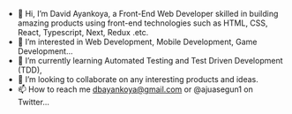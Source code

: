 - 👋 Hi, I’m David Ayankoya, a Front-End Web Developer skilled in building amazing products using front-end technologies such as HTML, CSS, React, Typescript, Next, Redux .etc.
- 👀 I’m interested in Web Development, Mobile Development, Game Development...
- 🌱 I’m currently learning Automated Testing and Test Driven Development (TDD),
- 💞️ I’m looking to collaborate on any interesting products and ideas.
- 📫 How to reach me dbayankoya@gmail.com or @ajuasegun1 on Twitter...

<!---
davidayankoya/davidayankoya is a ✨ special ✨ repository because its `README.md` (this file) appears on your GitHub profile.
You can click the Preview link to take a look at your changes.
--->
